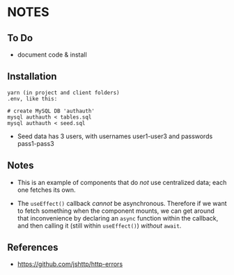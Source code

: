 NOTES
=====


## To Do

- document code & install


## Installation

```
yarn (in project and client folders)
.env, like this:

# create MySQL DB 'authauth'
mysql authauth < tables.sql
mysql authauth < seed.sql
```

- Seed data has 3 users, with usernames user1-user3 and passwords pass1-pass3

## Notes

- This is an example of components that do *not* use centralized data; each one fetches its own.

- The `useEffect()` callback *cannot* be asynchronous. Therefore if we want to fetch something when the component mounts, we can get around that inconvenience by declaring an `async` function within the callback, and then calling it (still within `useEffect()`) *without* `await`.



## References

- https://github.com/jshttp/http-errors
